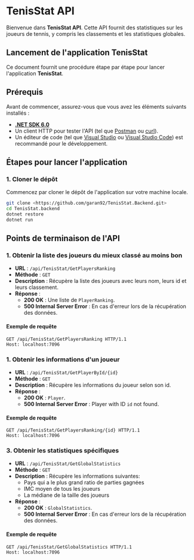 # TenisStat API

Bienvenue dans **TenisStat API**. Cette API fournit des statistiques sur les joueurs de tennis, y compris les classements et les statistiques globales.


## Lancement de l'application TenisStat

Ce document fournit une procédure étape par étape pour lancer l'application **TenisStat**. 

## Prérequis

Avant de commencer, assurez-vous que vous avez les éléments suivants installés :

- [**.NET SDK 6.0**](https://dotnet.microsoft.com/download/dotnet/6.0)
- Un client HTTP pour tester l'API (tel que [Postman](https://www.postman.com/) ou [curl](https://curl.se/)).
- Un éditeur de code (tel que [Visual Studio](https://visualstudio.microsoft.com/) ou [Visual Studio Code](https://code.visualstudio.com/)) est recommandé pour le développement.

## Étapes pour lancer l'application

### 1. Cloner le dépôt

Commencez par cloner le dépôt de l'application sur votre machine locale.

```bash
git clone <https://github.com/garan92/TenisStat.Backend.git>
cd TenisStat.backend
dotnet restore
dotnet run

```
## Points de terminaison de l'API

### 1. Obtenir la liste des joueurs du mieux classé au moins bon

- **URL** : `/api/TenisStat/GetPlayersRanking`
- **Méthode** : `GET`
- **Description** : Récupère la liste des joueurs avec leurs nom, leurs id et leurs classement.
- **Réponse** :
  - **200 OK** : Une liste de `PlayerRanking`.
  - **500 Internal Server Error** : En cas d'erreur lors de la récupération des données.

#### Exemple de requête

```http
GET /api/TenisStat/GetPlayersRanking HTTP/1.1
Host: localhost:7096
```
### 1. Obtenir les informations d'un joueur

- **URL** : `/api/TenisStat/GetPlayerById/{id}`
- **Méthode** : `GET`
- **Description** : Récupère les informations du joueur selon son id.
- **Réponse** :
  - **200 OK** : `Player`.
  - **500 Internal Server Error** : Player with ID `id` not found.

#### Exemple de requête

```http
GET /api/TenisStat/GetPlayersRanking/{id} HTTP/1.1
Host: localhost:7096
```
### 3. Obtenir les statistiques spécifiques

- **URL** : `/api/TenisStat/GetGlobalStatistics`
- **Méthode** : `GET`
- **Description** : Récupère les informations suivantes:
    - Pays qui a le plus grand ratio de parties gagnées
    - IMC moyen de tous les joueurs
    - La médiane de la taille des joueurs 
- **Réponse** :
  - **200 OK** : `GlobalStatistics`.
  - **500 Internal Server Error** : En cas d'erreur lors de la récupération des données.

#### Exemple de requête

```http
GET /api/TenisStat/GetGlobalStatistics HTTP/1.1
Host: localhost:7096
```
